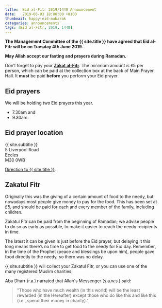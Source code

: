 ```yaml
---
title:  Eid al-Fitr 2019/1440 Announcement
date:   2019-06-03 18:00:00 +0100
thumbnail: happy-eid-mubarak
categories: announcements
tags: [Eid al-Fitr, 2019, 1440]
---
```


**The Management Committee of the {{ site.title }} have agreed that Eid al-Fitr will be on Tuesday 4th June 2019.**

**May Allah accept our fasting and prayers during Ramadan.**

Don’t forget to pay your **[Zakat al-Fitr](#zakatul-fitr)**. The minimum amount is £5 per person, which can be paid at the collection box at the back of Main Prayer Hall. It **must** be paid **before** you perform your Eid prayer.

## Eid prayers

We will be holding two Eid prayers this year.

* 7.30am and
* 9.30am.

## Eid prayer location

{{ site.subtitle }}<br/>
5 Liverpool Road<br/>
Eccles<br/>
M30 0WB


[Direction to {{ site.title }}](https://www.google.co.uk/maps/dir//Eccles+Mosque,+5+Liverpool+Road,+Eccles,+Salford+M30+0WB,+United+Kingdom/).

## Zakatul Fitr

Originally this was the giving of a certain amount of food to the needy, but nowadays most people give money to pay for the food. This has been set at £5, and should be paid for each and every member of the family, including children.

Zakatul Fitr can be paid from the beginning of Ramadan; we advise people to do so as early as possible, to make it easier to reach the needy recipients in time.

The latest it can be given is just before the Eid prayer, but delaying it this long means there’s no time to get food to the needy for Eid day. Remember, in the time of the Prophet (peace and blessings be upon him), people gave food directly to the needy, so there was no delay.

{{ site.subtitle }} will collect your Zakatul Fitr, or you can use one of the many registered Muslim charities.

Abu Dharr (r.a.) narrated that Allah's Messenger (s.a.w.s.) said:

> "Those who have much wealth (in this world) will be the least rewarded (in the Hereafter) except those who do like this and like this (i.e., spend their money in charity)."

